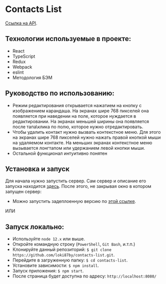 # Contacts List

[Ссылка на API](https://github.com/loki87by/contacts-list-api).

## Технологии используемые в проекте:
- React
- TypeScript
- Redux
- Webpack
- eslint
- Методология БЭМ

## Руководство по использованию:
- Режим редактирования открывается нажатием на кнопку с изображением карандаша. На экранах шире 768 пикселей она появляется при наведении на поле, которое нуждается в редактировании. На экранах меньшей ширины она появляется после тапа\клика по полю, которое нужно отредактировать.
- Чтобы удалить контакт нужно вызвать контекстное меню. Для этого на экранах шире 768 пикселей нужно нажать правой кнопкой мыши на удаляемом контакте. На меньших экранах контекстное меню вызывается лонгтапом или удержанием левой кнопки мыши.
- Остальной функционал интуитивно понятен

## Установка и запуск

Для начала нужно запустить сервер. Сам сервер и описание его запуска находится [здесь](https://github.com/loki87by/contacts-list-api).
После этого, не закрывая окно в котором запущен сервер:

- Можно запустить задеплоенную версию по [этой ссылке](https://loki87by.github.io/contact-list/).

ИЛИ

## Запуск локально:
- Используйте `node 12.x` или выше.
- Откройте командную строку (`PowerShell`, `Git Bash`, и.т.п.)
- Клонируйте данный репозиторий: `$ git clone https://github.com/loki87by/contacts-list.git`.
- Перейдите в загруженную папку: `$ cd contacts-list`.
- Установите зависимости: `$ npm install`.
- Запуск приложения: `$ npm start`.
- После страница будет доступна по адресу: `http://localhost:8080/`
